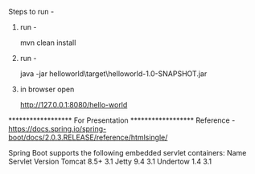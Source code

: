 Steps to run - 

1. run - 


    mvn clean install
    
2. run - 
 
 
    java -jar helloworld\target\helloworld-1.0-SNAPSHOT.jar

3. in browser open


    http://127.0.0.1:8080/hello-world
    
    
****************** For Presentation ****************** 
Reference - 
    https://docs.spring.io/spring-boot/docs/2.0.3.RELEASE/reference/htmlsingle/
    
    
Spring Boot supports the following embedded servlet containers:
    Name	           Servlet Version
    Tomcat 8.5+        3.1
    Jetty 9.4          3.1
    Undertow 1.4       3.1